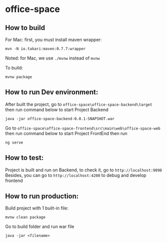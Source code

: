# office-space

## How to build
For Mac: first, you must install maven wrapper:
```
mvn -N io.takari:maven:0.7.7:wrapper
```
Noted: for Mac, we use `./mvnw` instead of `mvnw`

To build: 
```$xslt
mvnw package
```

## How to run Dev environment:
After built the project, go to `office-space\office-space-backend\target` then run command below to start Project Backend 
```$xslt
java -jar office-space-backend-0.0.1-SNAPSHOT.war
```

Go to `office-space\office-space-frontend\src\main\web\office-space-web` then run command below to start Project FrontEnd
then run
```$xslt
ng serve
```

## How to test:
Project is built and run on Backend, to check it, go to `http://localhost:9090`
Besides, you can go to `http://localhost:4200` to debug and develop frontend

## How to run production:
Build project with 1 built-in file:
```$xslt
mvnw clean package
```
Go to build folder and run war file
```$xslt
java -jar <filename>
```
